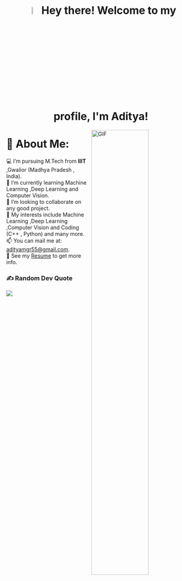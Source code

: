 <h1 align="center"> <img alt="GIF" width="7%" src="https://i.pinimg.com/originals/51/12/5d/51125d9904b0aab078e2f7d0cbf37d8a.gif"> Hey there! Welcome to my profile, I'm Aditya! </h1>
<img align="right" alt="GIF" width="55%" src="https://i.pinimg.com/originals/0b/5c/c0/0b5cc024841accd9a31a7b2daeb0e57b.gif"/>

# 💫 About Me:
💻 I’m pursuing M.Tech from <b> IIIT </b>,Gwalior (Madhya Pradesh , India).<br>
🌱 I’m currently learning Machine Learning ,Deep Learning and Computer Vision.<br>
👯 I’m looking to collaborate on any good project.<br>
🤔 My interests include Machine Learning ,Deep Learning ,Computer Vision and Coding (C++ , Python) and many more.<br>📫 You can mail me at: adityamgr55@gmail.com.<br>
📝 See my [Resume]([https://drive.google.com/file/d/1187faUL6DoYRE6RU2XFlquFLaO371tIw/view?usp=drive_link](https://drive.google.com/file/d/1Q2rp4uy3_M07ZqYapL1bx2xKNPx0CPCe/view?usp=sharing)) to get more info.

### ✍️ Random Dev Quote
![](https://quotes-github-readme.vercel.app/api?type=horizontal&theme=radical)
